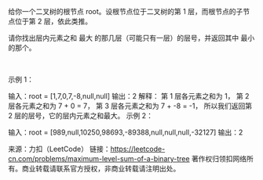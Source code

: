 给你一个二叉树的根节点 root。设根节点位于二叉树的第 1 层，而根节点的子节点位于第 2 层，依此类推。

请你找出层内元素之和 最大 的那几层（可能只有一层）的层号，并返回其中 最小 的那个。

 

示例 1：



输入：root = [1,7,0,7,-8,null,null]
输出：2
解释：
第 1 层各元素之和为 1，
第 2 层各元素之和为 7 + 0 = 7，
第 3 层各元素之和为 7 + -8 = -1，
所以我们返回第 2 层的层号，它的层内元素之和最大。
示例 2：

输入：root = [989,null,10250,98693,-89388,null,null,null,-32127]
输出：2

来源：力扣（LeetCode）
链接：https://leetcode-cn.com/problems/maximum-level-sum-of-a-binary-tree
著作权归领扣网络所有。商业转载请联系官方授权，非商业转载请注明出处。
